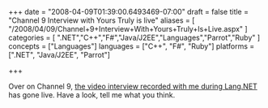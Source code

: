 +++
date = "2008-04-09T01:39:00.6493469-07:00"
draft = false
title = "Channel 9 Interview with Yours Truly is live"
aliases = [
	"/2008/04/09/Channel+9+Interview+With+Yours+Truly+Is+Live.aspx"
]
categories = [
	".NET","C++","F#","Java/J2EE","Languages","Parrot","Ruby"
]
concepts = ["Languages"]
languages = ["C++", "F#", "Ruby"]
platforms = [".NET", "Java/J2EE", "Parrot"]
 
+++
<p>Over on Channel 9, <a href="http://channel9.msdn.com/ShowPost.aspx?PostID=394826">the video interview recorded with me during Lang.NET</a> has gone live. Have a look, tell me what you think.</p>
 
